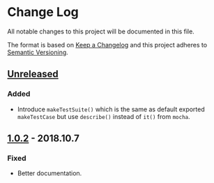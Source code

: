 # Change Log
All notable changes to this project will be documented in this file.

The format is based on [Keep a Changelog](http://keepachangelog.com/)
and this project adheres to [Semantic Versioning](http://semver.org/).


## [Unreleased]

### Added

- Introduce `makeTestSuite()` which is the same as default exported `makeTestCase`
  but use `describe()` instead of `it()` from `mocha`.


## [1.0.2] - 2018.10.7

### Fixed

- Better documentation.


[Unreleased]: https://github.com/zaufi/mocha-test-data-loader/compare/release/1.0.2...HEAD
[1.0.2]: https://github.com/zaufi/mocha-test-data-loader/compare/release/1.0.1...release/1.0.2
[1.0.1]: https://github.com/zaufi/mocha-test-data-loader/compare/release/0a1a492...release/1.0.1

